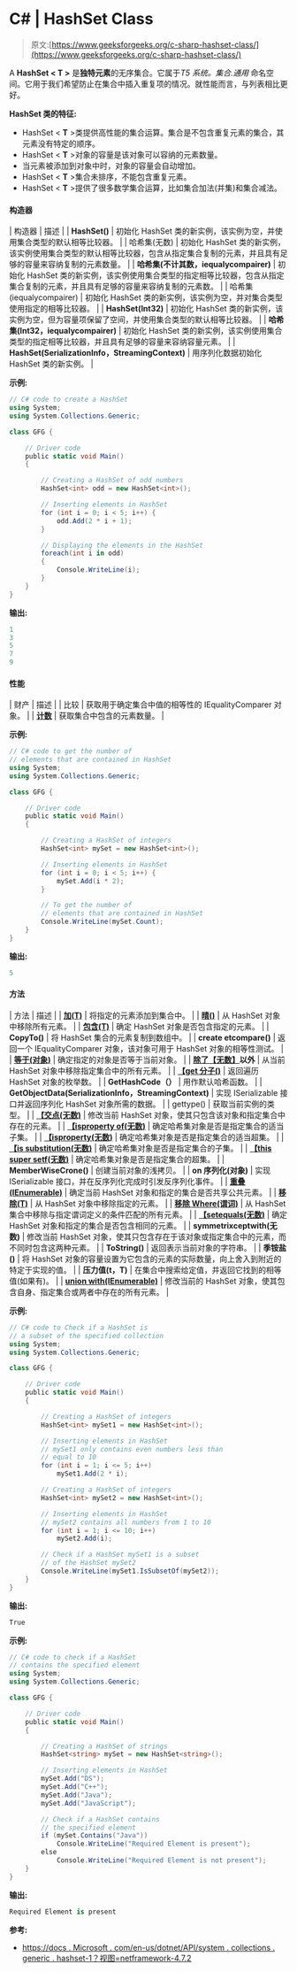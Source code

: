 # C# | HashSet Class

> 原文:[https://www.geeksforgeeks.org/c-sharp-hashset-class/](https://www.geeksforgeeks.org/c-sharp-hashset-class/)

A **HashSet < T >** 是**独特元素**的无序集合。它属于*T5 系统。集合.通用* 命名空间。它用于我们希望防止在集合中插入重复项的情况。就性能而言，与列表相比更好。

**HashSet 类的特征:**

*   HashSet < **T** >类提供高性能的集合运算。集合是不包含重复元素的集合，其元素没有特定的顺序。
*   HashSet < **T** >对象的容量是该对象可以容纳的元素数量。
*   当元素被添加到对象中时，对象的容量会自动增加。
*   HashSet < **T** >集合未排序，不能包含重复元素。
*   HashSet < **T** >提供了很多数学集合运算，比如集合加法(并集)和集合减法。

#### 构造器

| 构造器 | 描述 |
| **HashSet()** | 初始化 HashSet 类的新实例，该实例为空，并使用集合类型的默认相等比较器。 |
| 哈希集(无数) | 初始化 HashSet 类的新实例，该实例使用集合类型的默认相等比较器，包含从指定集合复制的元素，并且具有足够的容量来容纳复制的元素数量。 |
| **哈希集(不计其数，iequalycompairer)** | 初始化 HashSet 类的新实例，该实例使用集合类型的指定相等比较器，包含从指定集合复制的元素，并且具有足够的容量来容纳复制的元素数。 |
| 哈希集(iequalycompairer) | 初始化 HashSet 类的新实例，该实例为空，并对集合类型使用指定的相等比较器。 |
| **HashSet(Int32)** | 初始化 HashSet 类的新实例，该实例为空，但为容量项保留了空间，并使用集合类型的默认相等比较器。 |
| **哈希集(Int32，iequalycompairer)** | 初始化 HashSet 类的新实例，该实例使用集合类型的指定相等比较器，并且具有足够的容量来容纳容量元素。 |
| **HashSet(SerializationInfo，StreamingContext)** | 用序列化数据初始化 HashSet 类的新实例。 |

**示例:**

```cs
// C# code to create a HashSet
using System;
using System.Collections.Generic;

class GFG {

    // Driver code
    public static void Main()
    {

        // Creating a HashSet of odd numbers
        HashSet<int> odd = new HashSet<int>();

        // Inserting elements in HashSet
        for (int i = 0; i < 5; i++) {
            odd.Add(2 * i + 1);
        }

        // Displaying the elements in the HashSet
        foreach(int i in odd)
        {
            Console.WriteLine(i);
        }
    }
}
```

**输出:**

```cs
1
3
5
7
9

```

#### 性能

| 财产 | 描述 |
| 比较 | 获取用于确定集合中值的相等性的 IEqualityComparer 对象。 |
| **[计数](https://www.geeksforgeeks.org/c-number-of-elements-in-hashset/)** | 获取集合中包含的元素数量。 |

**示例:**

```cs
// C# code to get the number of
// elements that are contained in HashSet
using System;
using System.Collections.Generic;

class GFG {

    // Driver code
    public static void Main()
    {

        // Creating a HashSet of integers
        HashSet<int> mySet = new HashSet<int>();

        // Inserting elements in HashSet
        for (int i = 0; i < 5; i++) {
            mySet.Add(i * 2);
        }

        // To get the number of
        // elements that are contained in HashSet
        Console.WriteLine(mySet.Count);
    }
}
```

**输出:**

```cs
5

```

#### 方法

| 方法 | 描述 |
| **[加(T)](https://www.geeksforgeeks.org/c-add-element-to-hashset/)** | 将指定的元素添加到集合中。 |
| **[晴()](https://www.geeksforgeeks.org/c-remove-all-elements-from-a-hashset/)** | 从 HashSet 对象中移除所有元素。 |
| **[包含(T)](https://www.geeksforgeeks.org/c-check-if-a-hashset-contains-the-specified-element/)** | 确定 HashSet 对象是否包含指定的元素。 |
| **CopyTo()** | 将 HashSet 集合的元素复制到数组中。 |
| **create etcompare()** | 返回一个 IEqualityComparer 对象，该对象可用于 HashSet 对象的相等性测试。 |
| **[等于(对象)](https://www.geeksforgeeks.org/c-check-if-two-hashsett-objects-are-equal/)** | 确定指定的对象是否等于当前对象。 |
| **[除了【无数】](https://www.geeksforgeeks.org/c-remove-all-elements-in-a-collection-from-a-hashset/)以外** | 从当前 HashSet 对象中移除指定集合中的所有元素。 |
| **[【get 分子()](https://www.geeksforgeeks.org/c-getting-an-enumerator-that-iterates-through-hashsett/)** | 返回遍历 HashSet 对象的枚举数。 |
| **GetHashCode（）** | 用作默认哈希函数。 |
| **GetObjectData(SerializationInfo，StreamingContext)** | 实现 ISerializable 接口并返回序列化 HashSet 对象所需的数据。 |
| gettype() | 获取当前实例的类型。 |
| **[【交点(无数)](https://www.geeksforgeeks.org/c-intersection-of-two-hashsets/)** | 修改当前 HashSet 对象，使其只包含该对象和指定集合中存在的元素。 |
| **[【isproperty of(无数)](https://www.geeksforgeeks.org/c-check-if-a-hashset-is-a-proper-subset-of-the-specified-collection/)** | 确定哈希集对象是否是指定集合的适当子集。 |
| **[【isproperty(无数)](https://www.geeksforgeeks.org/c-check-if-a-hashset-is-a-proper-superset-of-the-specified-collection/)** | 确定哈希集对象是否是指定集合的适当超集。 |
| **[【is substitution(无数)](https://www.geeksforgeeks.org/c-check-if-a-hashset-is-a-subset-of-the-specified-collection/)** | 确定哈希集对象是否是指定集合的子集。 |
| **[【this super setf(无数)](https://www.geeksforgeeks.org/c-check-if-a-hashset-is-a-superset-of-the-specified-collection/)** | 确定哈希集对象是否是指定集合的超集。 |
| **MemberWiseCrone()** | 创建当前对象的浅拷贝。 |
| **on 序列化(对象)** | 实现 ISerializable 接口，并在反序列化完成时引发反序列化事件。 |
| **[重叠(IEnumerable)](https://www.geeksforgeeks.org/c-check-if-a-hashset-and-a-specified-collection-share-common-elements/)** | 确定当前 HashSet 对象和指定的集合是否共享公共元素。 |
| **[移除(T)](https://www.geeksforgeeks.org/c-remove-the-specified-element-from-a-hashset/)** | 从 HashSet 对象中移除指定的元素。 |
| **[移除 Where(谓词)](https://www.geeksforgeeks.org/c-remove-elements-from-a-hashset-with-conditions-defined-by-the-predicate/)** | 从 HashSet 集合中移除与指定谓词定义的条件匹配的所有元素。 |
| **[【setequals(无数)](https://www.geeksforgeeks.org/c-check-if-hashset-and-the-specified-collection-contain-the-same-elements/)** | 确定 HashSet 对象和指定的集合是否包含相同的元素。 |
| **symmetrixceptwith(无数)** | 修改当前 HashSet 对象，使其只包含存在于该对象或指定集合中的元素，而不同时包含这两种元素。 |
| **ToString()** | 返回表示当前对象的字符串。 |
| **季铵盐()** | 将 HashSet 对象的容量设置为它包含的元素的实际数量，向上舍入到附近的特定于实现的值。 |
| **压力值(t，T)** | 在集合中搜索给定值，并返回它找到的相等值(如果有)。 |
| **[union with(IEnumerable)](https://www.geeksforgeeks.org/c-union-of-two-hashset/)** | 修改当前的 HashSet 对象，使其包含自身、指定集合或两者中存在的所有元素。 |

**示例:**

```cs
// C# code to Check if a HashSet is
// a subset of the specified collection
using System;
using System.Collections.Generic;

class GFG {

    // Driver code
    public static void Main()
    {

        // Creating a HashSet of integers
        HashSet<int> mySet1 = new HashSet<int>();

        // Inserting elements in HashSet
        // mySet1 only contains even numbers less than
        // equal to 10
        for (int i = 1; i <= 5; i++)
            mySet1.Add(2 * i);

        // Creating a HashSet of integers
        HashSet<int> mySet2 = new HashSet<int>();

        // Inserting elements in HashSet
        // mySet2 contains all numbers from 1 to 10
        for (int i = 1; i <= 10; i++)
            mySet2.Add(i);

        // Check if a HashSet mySet1 is a subset
        // of the HashSet mySet2
        Console.WriteLine(mySet1.IsSubsetOf(mySet2));
    }
}
```

**输出:**

```cs
True

```

**示例:**

```cs
// C# code to check if a HashSet
// contains the specified element
using System;
using System.Collections.Generic;

class GFG {

    // Driver code
    public static void Main()
    {

        // Creating a HashSet of strings
        HashSet<string> mySet = new HashSet<string>();

        // Inserting elements in HashSet
        mySet.Add("DS");
        mySet.Add("C++");
        mySet.Add("Java");
        mySet.Add("JavaScript");

        // Check if a HashSet contains
        // the specified element
        if (mySet.Contains("Java"))
            Console.WriteLine("Required Element is present");
        else
            Console.WriteLine("Required Element is not present");
    }
}
```

**输出:**

```cs
Required Element is present

```

**参考:**

*   [https://docs . Microsoft . com/en-us/dotnet/API/system . collections . generic . hashset-1？视图=netframework-4.7.2](https://docs.microsoft.com/en-us/dotnet/api/system.collections.generic.hashset-1?view=netframework-4.7.2)